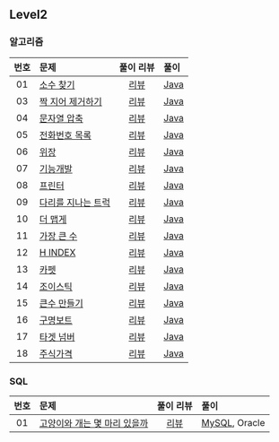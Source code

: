 ## Level2

### 알고리즘

| 번호 | 문제 | 풀이 리뷰 | 풀이 |
| :-: | :-- | :-: | :-- |
| 01 | [소수 찾기](https://programmers.co.kr/learn/courses/30/lessons/42839)          | [리뷰](./Solution/소수찾기/README.md)                  | [Java](./Solution/소수찾기/Solution.java) |
| 03 | [짝 지어 제거하기](https://programmers.co.kr/learn/courses/30/lessons/12973)   | [리뷰](./Solution/짝_지어_제거하기/README.md)           | [Java](./Solution/짝_지어_제거하기/Solution.java) |
| 04 | [문자열 압축](https://programmers.co.kr/learn/courses/30/lessons/60057)        | [리뷰](./Solution/lv2_04_문자열_압축/README.md) | [Java](./Solution/문자열_압축/Solution.java) |
| 05 | [전화번호 목록](https://programmers.co.kr/learn/courses/30/lessons/42577)      | [리뷰](./Solution/lv2_05_전화번호_목록/README.md) | [Java](./Solution/전화번호_목록/Solution.java) |
| 06 | [위장](https://programmers.co.kr/learn/courses/30/lessons/42578)               | [리뷰](./Solution/위장/README.md)     | [Java](./Solution/위장/Solution.java) |
| 07 | [기능개발](https://programmers.co.kr/learn/courses/30/lessons/42586)           | [리뷰](./Solution/기능개발/README.md) | [Java](./Solution/기능개발/Solution.java) | - | 스택/큐(보통) |
| 08 | [프린터](https://programmers.co.kr/learn/courses/30/lessons/42587)             | [리뷰](./Solution/프린터/README.md)   | [Java](./Solution/프린터/Solution.java) | - | 스택/큐(보통) |
| 09 | [다리를 지나는 트럭](https://programmers.co.kr/learn/courses/30/lessons/42583) | [리뷰](./Solution/다리를_지나는_트럭/README.md) | [Java](./Solution/다리를_지나는_트럭/Solution.java) | [리뷰](https://haservi.github.io/posts/algorithms/programmers/./Solution/02-truck-crossing-the-bridge/) | 스택/큐(보통) |
| 10 | [더 맵게](https://programmers.co.kr/learn/courses/30/lessons/42626)            | [리뷰](./Solution/더_맵게/README.md)            | [Java](./Solution/더_맵게/Solution.java) |
| 11 | [가장 큰 수](https://programmers.co.kr/learn/courses/30/lessons/42746)         | [리뷰](./Solution/가장_큰_수/README.md)         | [Java](./Solution/가장_큰_수/Solution.java) |
| 12 | [H INDEX](https://programmers.co.kr/learn/courses/30/lessons/42747)            | [리뷰](./Solution/H_INDEX/README.md)            | [Java](./Solution/H_INDEX/Solution.java) |
| 13 | [카펫](https://programmers.co.kr/learn/courses/30/lessons/42842)               | [리뷰](./Solution/카펫/README.md)               | [Java](./Solution/카펫/Solution.java) |
| 14 | [조이스틱](https://programmers.co.kr/learn/courses/30/lessons/42860)           | [리뷰](./Solution/조이스틱/README.md)           | [Java](./Solution/조이스틱/Solution.java) | [리뷰](https://haservi.github.io/posts/algorithms/programmers/./Solution/03-joystick/) | - |
| 15 | [큰수 만들기](https://programmers.co.kr/learn/courses/30/lessons/42883)        | [리뷰](./Solution/큰수_만들기/README.md)        | [Java](./Solution/큰수_만들기/Solution.java) |
| 16 | [구명보트](https://programmers.co.kr/learn/courses/30/lessons/42885)           | [리뷰](./Solution/구명보트/README.md)           | [Java](./Solution/구명보트/Solution.java) |
| 17 | [타겟 넘버](https://programmers.co.kr/learn/courses/30/lessons/43165)          | [리뷰](./Solution/타겟_넘버/README.md)          | [Java](./Solution/타겟_넘버/Solution.java) |
| 18 | [주식가격](https://programmers.co.kr/learn/courses/30/lessons/42584)           | [리뷰](./Solution/주식가격/README.md)           | [Java](./Solution/주식가격/Solution.java) |



### SQL

| 번호 | 문제 | 풀이 리뷰 | 풀이 |
| :-: | :-- | :-: | :-- |
| 01 | [고양이와 개는 몇 마리 있을까](https://programmers.co.kr/learn/courses/30/lessons/59040) | [리뷰](./Solution/고양이와_개는_몇_마리_있을까/README.md) | [MySQL](./Solution/고양이와_개는_몇_마리_있을까/Solution_mysql.sql), Oracle |